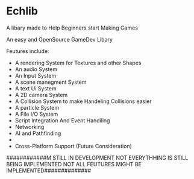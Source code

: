 # Echlib

A libary made to Help Beginners start Making Games

An easy and OpenSource GameDev Libary

Feutures include:

- A rendering System for Textures and other Shapes
- An audio System
- An Input System
- A scene manegment System
- A text Ui System
- A 2D camera System
- A Collision System to make Handeling Collisions easier
- A particle System
- A File I/O System
- Script Integration And Event Handiling
- Networking
- AI and Pathfinding
- 
- Cross-Platform Support (Future Consideration)



############M STILL IN DEVELOPMENT NOT EVERYTHHING IS STILL BEING IMPLEMENTED NOT ALL FEUTURES MIGHT BE IMPLEMENTED##############
